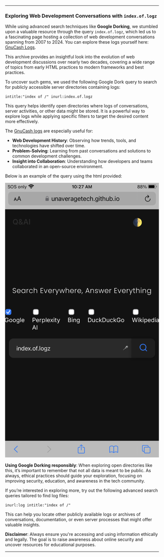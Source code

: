 
---

### Exploring Web Development Conversations with `index.of.logz`

While using advanced search techniques like **Google Dorking**, we stumbled upon a valuable resource through the query `index.of.logz`, which led us to a fascinating page hosting a collection of web development conversations spanning from 2007 to 2024. You can explore these logs yourself here: [GnuCash Logs](https://lists.gnucash.org/logs/).

This archive provides an insightful look into the evolution of web development discussions over nearly two decades, covering a wide range of topics from early HTML practices to modern frameworks and best practices.

To uncover such gems, we used the following Google Dork query to search for publicly accessible server directories containing logs:

```
intitle:"index of /" inurl:index.of.logz
```

This query helps identify open directories where logs of conversations, server activities, or other data might be stored. It is a powerful way to explore logs while applying specific filters to target the desired content more effectively.

The [GnuCash logs](https://lists.gnucash.org/logs/) are especially useful for:

- **Web Development History**: Observing how trends, tools, and technologies have shifted over time.
- **Problem-Solving**: Learning from past conversations and solutions to common development challenges.
- **Insight into Collaboration**: Understanding how developers and teams collaborated in an open-source environment.

Below is an example of the query using the html provided:

![Google Dorking Logs Image](assets/img/IMG_7991.png)

**Using Google Dorking responsibly**: When exploring open directories like this, it’s important to remember that not all data is meant to be public. As always, ethical practices should guide your exploration, focusing on improving security, education, and awareness in the tech community.

If you’re interested in exploring more, try out the following advanced search queries tailored to find log files:

```
inurl:log intitle:"index of /"
```

This can help you locate other publicly available logs or archives of conversations, documentation, or even server processes that might offer valuable insights.

**Disclaimer**: Always ensure you're accessing and using information ethically and legally. The goal is to raise awareness about online security and uncover resources for educational purposes.

---

